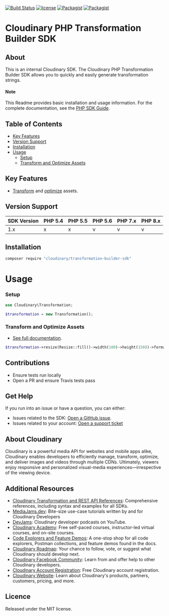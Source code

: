[![Build Status](https://app.travis-ci.com/cloudinary/php-transformation-builder-sdk.svg)](https://app.travis-ci.com/cloudinary/php-transformation-builder-sdk) [![license](https://img.shields.io/github/license/cloudinary/php-transformation-builder-sdk.svg?maxAge=2592000)](https://github.com/cloudinary/php-transformation-builder-sdk/blob/master/LICENSE) [![Packagist](https://img.shields.io/packagist/v/cloudinary/php-transformation-builder-sdk.svg?maxAge=2592000)](https://packagist.org/packages/cloudinary/php-transformation-builder-sdk) [![Packagist](https://img.shields.io/packagist/dt/cloudinary/php-transformation-builder-sdk.svg?maxAge=2592000)](https://packagist.org/packages/cloudinary/php-transformation-builder-sdk/stats)

Cloudinary PHP Transformation Builder SDK
==================
## About
This is an internal Cloudinary SDK. The Cloudinary PHP Transformation Builder SDK allows you to quickly and easily generate transformation strings.


#### Note
This Readme provides basic installation and usage information.
For the complete documentation, see the [PHP SDK Guide](https://cloudinary.com/documentation/php_integration).

## Table of Contents
- [Key Features](#key-features)
- [Version Support](#Version-Support)
- [Installation](#installation)
- [Usage](#usage)
    - [Setup](#Setup)
    - [Transform and Optimize Assets](#Transform-and-Optimize-Assets)


## Key Features
- [Transform](https://cloudinary.com/documentation/php_video_manipulation#video_transformation_examples) and
  [optimize](https://cloudinary.com/documentation/php_image_manipulation#image_optimizations) assets.


## Version Support

| SDK Version | PHP 5.4 | PHP 5.5 | PHP 5.6 | PHP 7.x | PHP 8.x |
|-------------|---------|---------|---------|---------|---------|
| 1.x         | x       | x       | v       | v       | v       |


## Installation
```bash
composer require "cloudinary/transformation-builder-sdk"
```

# Usage

### Setup
```php
use Cloudinary\Transformation;

$transformation = new Transformation();
```

### Transform and Optimize Assets
- [See full documentation](https://cloudinary.com/documentation/php_image_manipulation).

```php
$transformation->resize(Resize::fill()->width(100)->height(150))->format(Format::auto());
```

## Contributions
- Ensure tests run locally
- Open a PR and ensure Travis tests pass


## Get Help
If you run into an issue or have a question, you can either:
- Issues related to the SDK: [Open a GitHub issue](https://github.com/cloudinary/php-transformation-builder-sdk/issues).
- Issues related to your account: [Open a support ticket](https://cloudinary.com/contact)


## About Cloudinary
Cloudinary is a powerful media API for websites and mobile apps alike, Cloudinary enables developers to efficiently 
manage, transform, optimize, and deliver images and videos through multiple CDNs. Ultimately, viewers enjoy responsive 
and personalized visual-media experiences—irrespective of the viewing device.


## Additional Resources
- [Cloudinary Transformation and REST API References](https://cloudinary.com/documentation/cloudinary_references): Comprehensive references, including syntax and examples for all SDKs.
- [MediaJams.dev](https://mediajams.dev/): Bite-size use-case tutorials written by and for Cloudinary Developers
- [DevJams](https://www.youtube.com/playlist?list=PL8dVGjLA2oMr09amgERARsZyrOz_sPvqw): Cloudinary developer podcasts on YouTube.
- [Cloudinary Academy](https://training.cloudinary.com/): Free self-paced courses, instructor-led virtual courses, and on-site courses.
- [Code Explorers and Feature Demos](https://cloudinary.com/documentation/code_explorers_demos_index): A one-stop shop for all code explorers, Postman collections, and feature demos found in the docs.
- [Cloudinary Roadmap](https://cloudinary.com/roadmap): Your chance to follow, vote, or suggest what Cloudinary should develop next.
- [Cloudinary Facebook Community](https://www.facebook.com/groups/CloudinaryCommunity): Learn from and offer help to other Cloudinary developers.
- [Cloudinary Account Registration](https://cloudinary.com/users/register/free): Free Cloudinary account registration.
- [Cloudinary Website](https://cloudinary.com): Learn about Cloudinary's products, partners, customers, pricing, and more.


## Licence
Released under the MIT license.
